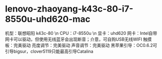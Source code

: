 # lenovo-zhaoyang-k43c-80-i7-8550u-uhd620-mac
机型：联想昭阳 k43c-80 \n
CPU：i7-8550u \n
显卡：uhd620
网卡：Intel自带网卡可以驱动，但使用无线蓝牙会出现断音；介意，可自购USB无线WIFI
触摸板：完美驱动
亮度调节：完美驱动
声音调节：完美驱动
黑苹果引导：OC0.6.2可引导bigsur，clover5119只能最高引导Catalina
